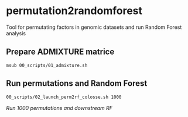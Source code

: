 # permutation2randomforest
Tool for permutating factors in genomic datasets and run Random Forest analysis


## Prepare ADMIXTURE matrice

```
msub 00_scripts/01_admixture.sh
```


## Run permutations and Random Forest

```
00_scripts/02_launch_perm2rf_colosse.sh 1000
```

*Run 1000 permutations and downstream RF*
